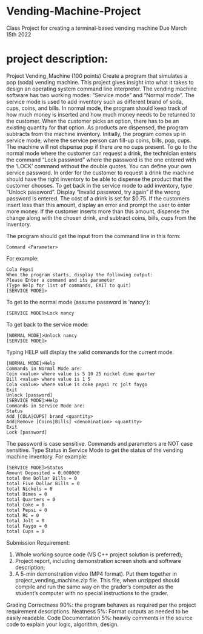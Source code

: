 # Vending-Machine-Project
Class Project for creating a terminal-based vending machine
Due March 15th 2022


# project description:
Project Vending_Machine (100 points)
Create a program that simulates a pop (soda) vending machine. This project gives insight into
what it takes to design an operating system command line interpreter. The vending machine
software has two working modes: “Service mode” and “Normal mode”. The service mode is
used to add inventory such as different brand of soda, cups, coins, and bills. In normal mode, the
program should keep track of how much money is inserted and how much money needs to be
returned to the customer. When the customer picks an option, there has to be an existing
quantity for that option. As products are dispensed, the program subtracts from the machine
inventory. Initially, the program comes up in service mode, where the service person can fill-up
coins, bills, pop, cups. The machine will not dispense pop if there are no cups present.
To go to the normal mode where the customer can request a drink, the technician enters the
command “Lock password” where the password is the one entered with the ‘LOCK’ command
without the double quotes. You can define your own service password. In order for the customer
to request a drink the machine should have the right inventory to be able to dispense the product
that the customer chooses. To get back in the service mode to add inventory, type “Unlock
password”. Display “Invalid password, try again” if the wrong password is entered.
The cost of a drink is set for $0.75. If the customers insert less than this amount, display an error
and prompt the user to enter more money. If the customer inserts more than this amount,
dispense the change along with the chosen drink, and subtract coins, bills, cups from the
inventory. 

The program should get the input from the command line in this form:
```
Command <Parameter>
```

For example:
```
Cola Pepsi
When the program starts, display the following output:
Please Enter a command and its parameter
(Type Help for list of commands, EXIT to quit)
[SERVICE MODE]>
```
  
To get to the normal mode (assume password is 'nancy'):
```
[SERVICE MODE]>Lock nancy
```

To get back to the service mode:
```
[NORMAL MODE]>Unlock nancy
[SERVICE MODE]>
```

Typing HELP will display the valid commands for the current mode.
```
[NORMAL MODE]>Help
Commands in Normal Mode are:
Coin <value> where value is 5 10 25 nickel dime quarter
Bill <value> where value is 1 5
Cola <value> where value is coke pepsi rc jolt faygo
Exit
Unlock [password]
[SERVICE MODE]>Help
Commands in Service Mode are:
Status
Add [COLA|CUPS] brand <quantity>
Add|Remove [Coins|Bills] <denomination> <quantity>
Exit
Lock [password]
  ```

The password is case sensitive. Commands and parameters are NOT case sensitive.
Type Status in Service Mode to get the status of the vending machine inventory. For example:
```
[SERVICE MODE]>Status
Amount Deposited = 0.000000
total One Dollar Bills = 0
total Five Dollar Bills = 0
total Nickels = 0
total Dimes = 0
total Quarters = 0
total Coke = 0
total Pepsi = 0
total RC = 0
total Jolt = 0
total Faygo = 0
total Cups = 0
```
  
  
Submission Requirement:
1) Whole working source code (VS C++ project solution is preferred);
2) Project report, including demonstration screen shots and software description;
3) A 5-min demonstration video (MP4 format).
Put them together in project_vending_machine.zip file. This file, when unzipped should
compile and run the same way on the grader’s computer as the student’s computer with no
special instructions to the grader.
  
Grading
Correctness 90%: the program behaves as required per the project requirement descriptions.
Neatness 5%: Format outputs as needed to be easily readable.
Code Documentation 5%: heavily comments in the source code to explain your logic,
algorithm, design.
